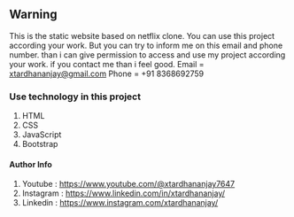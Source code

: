 ## Warning
This is the static website based on netflix clone. You can use this project according your work. But you can try to inform me on this email and phone number. than i can give permission to access and use my project according your work. if you contact me than i feel good.
Email = xtardhananjay@gmail.com
Phone = +91 8368692759

### Use technology in this project
1. HTML
2. CSS
3. JavaScript
4. Bootstrap

#### Author Info
1. Youtube     :   https://www.youtube.com/@xtardhananjay7647
2. Instagram   :   https://www.linkedin.com/in/xtardhananjay/
3. Linkedin    :   https://www.instagram.com/xtardhananjay/

